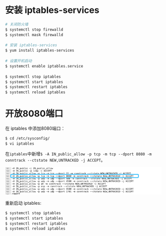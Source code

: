 # 安装 iptables-services

```sh
# 关闭防火墙
$ systemctl stop firewalld
$ systemctl mask firewalld

# 安装 iptables-services
$ yum install iptables-services

# 设置开机启动
$ systemctl enable iptables.service

$ systemctl stop iptables
$ systemctl start iptables
$ systemctl restart iptables
$ systemctl reload iptables
```

# 开放8080端口

在 iptables 中添加8080端口：

```sh
$ cd /etc/sysconfig/
$ vi iptables
```

在`iptables`中新增`$ -A IN_public_allow -p tcp -m tcp --dport 8080 -m conntrack --ctstate NEW,UNTRACKED -j ACCEPT`。

<img src="/assets/images/Linux/01.png">

重新启动 iptables:

```sh
$ systemctl stop iptables
$ systemctl start iptables
$ systemctl restart iptables
$ systemctl reload iptables
```

